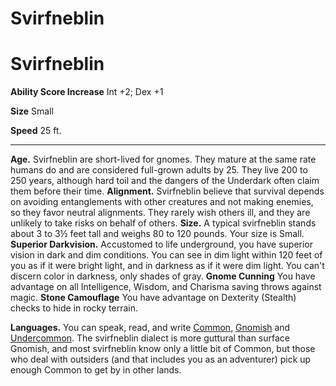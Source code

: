 Svirfneblin
===========


Svirfneblin
===========

**Ability Score Increase** Int +2; Dex +1

**Size** Small

**Speed** 25 ft.

* * *

**Age.** Svirfneblin are short-lived for gnomes. They mature at the same rate humans do and are considered full-grown adults by 25. They live 200 to 250 years, although hard toil and the dangers of the Underdark often claim them before their time.  **Alignment.** Svirfneblin believe that survival depends on avoiding entanglements with other creatures and not making enemies, so they favor neutral alignments. They rarely wish others ill, and they are unlikely to take risks on behalf of others.  **Size.** A typical svirfneblin stands about 3 to 3½ feet tall and weighs 80 to 120 pounds. Your size is Small.  **Superior Darkvision.** Accustomed to life underground, you have superior vision in dark and dim conditions. You can see in dim light within 120 feet of you as if it were bright light, and in darkness as if it were dim light. You can't discern color in darkness, only shades of gray.  **Gnome Cunning** You have advantage on all Intelligence, Wisdom, and Charisma saving throws against magic.  **Stone Camouflage** You have advantage on Dexterity (Stealth) checks to hide in rocky terrain.  

**Languages.** You can speak, read, and write [Common](/w/Ecaros-xohoo/a/common-article), [Gnomish](/w/Ecaros-xohoo/a/gnomish-article) and [Undercommon](/w/Ecaros-xohoo/a/deep-speech-article). The svirfneblin dialect is more guttural than surface Gnomish, and most svirfneblin know only a little bit of Common, but those who deal with outsiders (and that includes you as an adventurer) pick up enough Common to get by in other lands.
